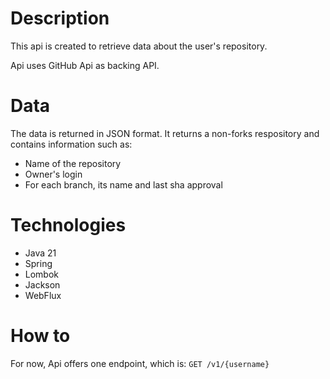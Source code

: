 # Description

This api is created to retrieve data about the user's repository.

Api uses GitHub Api as backing API.

# Data
The data is returned in JSON format.
It returns a non-forks respository and contains information such as:
- Name of the repository
- Owner's login
- For each branch, its name and last sha approval

# Technologies
- Java 21
- Spring
- Lombok
- Jackson
- WebFlux

# How to
For now, Api offers one endpoint, which is:
```GET /v1/{username}```

